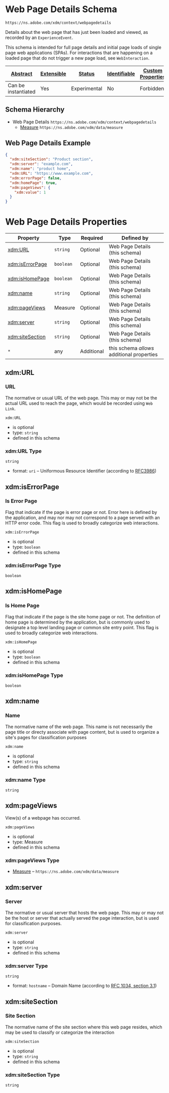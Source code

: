
# Web Page Details Schema

```
https://ns.adobe.com/xdm/context/webpagedetails
```

Details about the web page that has just been loaded and viewed, as recorded by an `ExperienceEvent`.

This schema is intended for full page details and initial page loads of single page web applications (SPAs).
For interactions that are happening on a loaded page that do not trigger a new page load, see `WebInteraction`.


| [Abstract](../../abstract.md) | [Extensible](../../extensions.md) | [Status](../../status.md) | [Identifiable](../../id.md) | [Custom Properties](../../extensions.md) | [Additional Properties](../../extensions.md) | Defined In |
|-------------------------------|-----------------------------------|---------------------------|-----------------------------|------------------------------------------|----------------------------------------------|------------|
| Can be instantiated | Yes | Experimental | No | Forbidden | Permitted | [context/webpagedetails.schema.json](context/webpagedetails.schema.json) |
## Schema Hierarchy

* Web Page Details `https://ns.adobe.com/xdm/context/webpagedetails`
  * [Measure](../data/measure.schema.md) `https://ns.adobe.com/xdm/data/measure`


## Web Page Details Example
```json
{
  "xdm:siteSection": "Product section",
  "xdm:server": "example.com",
  "xdm:name": "product home",
  "xdm:URL": "https://www.example.com",
  "xdm:errorPage": false,
  "xdm:homePage": true,
  "xdm:pageViews": {
    "xdm:value": 1
  }
}
```

# Web Page Details Properties

| Property | Type | Required | Defined by |
|----------|------|----------|------------|
| [xdm:URL](#xdmurl) | `string` | Optional | Web Page Details (this schema) |
| [xdm:isErrorPage](#xdmiserrorpage) | `boolean` | Optional | Web Page Details (this schema) |
| [xdm:isHomePage](#xdmishomepage) | `boolean` | Optional | Web Page Details (this schema) |
| [xdm:name](#xdmname) | `string` | Optional | Web Page Details (this schema) |
| [xdm:pageViews](#xdmpageviews) | Measure | Optional | Web Page Details (this schema) |
| [xdm:server](#xdmserver) | `string` | Optional | Web Page Details (this schema) |
| [xdm:siteSection](#xdmsitesection) | `string` | Optional | Web Page Details (this schema) |
| `*` | any | Additional | this schema *allows* additional properties |

## xdm:URL
### URL

The normative or usual URL of the web page.  This may or may not be the actual URL used to reach the page, which would be recorded using `Web Link`.

`xdm:URL`
* is optional
* type: `string`
* defined in this schema

### xdm:URL Type


`string`
* format: `uri` – Uniformous Resource Identifier (according to [RFC3986](http://tools.ietf.org/html/rfc3986))






## xdm:isErrorPage
### Is Error Page

Flag that indicate if the page is error page or not.  Error here is defined by the application, and may nor may not correspond to a page served with an HTTP error code.  This flag is used to broadly categorize web interactions.

`xdm:isErrorPage`
* is optional
* type: `boolean`
* defined in this schema

### xdm:isErrorPage Type


`boolean`





## xdm:isHomePage
### Is Home Page

Flag that indicate if the page is the site home page or not.  The definition of home page is determined by the application, but is commonly used to designate a top level landing page or common site entry point.  This flag is used to broadly categorize web interactions.

`xdm:isHomePage`
* is optional
* type: `boolean`
* defined in this schema

### xdm:isHomePage Type


`boolean`





## xdm:name
### Name

The normative name of the web page. This name is not necessarily the page title or directy associate with page content, but is used to organize a site's pages for classification purposes

`xdm:name`
* is optional
* type: `string`
* defined in this schema

### xdm:name Type


`string`






## xdm:pageViews

View(s) of a webpage has occurred.

`xdm:pageViews`
* is optional
* type: Measure
* defined in this schema

### xdm:pageViews Type


* [Measure](../data/measure.schema.md) – `https://ns.adobe.com/xdm/data/measure`





## xdm:server
### Server

The normative or usual server that hosts the web page.  This may or may not be the host or server that actually served the page interaction, but is used for classification purposes.

`xdm:server`
* is optional
* type: `string`
* defined in this schema

### xdm:server Type


`string`
* format: `hostname` – Domain Name (according to [RFC 1034, section 3.1](https://tools.ietf.org/html/rfc1034))






## xdm:siteSection
### Site Section

The normative name of the site section where this web page resides, which may be used to classify or categorize the interaction

`xdm:siteSection`
* is optional
* type: `string`
* defined in this schema

### xdm:siteSection Type


`string`






